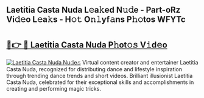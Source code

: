 ## Laetitia Casta Nuda L𝚎a𝚔ed N𝚞𝚍e - Part-oRz Vi𝚍𝚎o L𝚎a𝚔s - H𝚘𝚝 O𝚗𝚕yf𝚊ns P𝚑𝚘tos WFYTc

# <h2><a href="http://kf30t4.oniu.top/?m=Laetitia+Casta+Nuda">🔗👉 🔴 Laetitia Casta Nuda P𝚑ot𝚘𝚜 V𝚒d𝚎o</a></h2>

[![Laetitia Casta Nuda Nu𝚍e𝚜](https://i.imgur.com/0qMVB7G.gif)](http://kf30t4.oniu.top/?m=Laetitia+Casta+Nuda)
Virtual content creator and entertainer Laetitia Casta Nuda, recognized for distributing dance and lifestyle inspiration through trending dance trends and short videos. Brilliant illusionist Laetitia Casta Nuda, celebrated for their exceptional skills and accomplishments in creating and performing magic tricks.  

